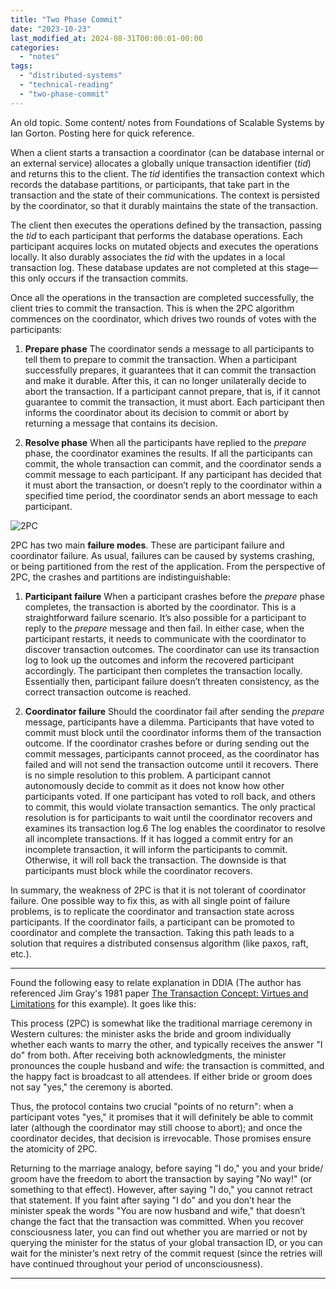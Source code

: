 ```yaml
---
title: "Two Phase Commit"
date: "2023-10-23"
last_modified_at: 2024-08-31T00:00:01-00:00
categories: 
  - "notes"
tags: 
  - "distributed-systems"
  - "technical-reading"
  - "two-phase-commit"
---
```


An old topic. Some content/ notes from Foundations of Scalable Systems by Ian Gorton. Posting here for quick reference.

When a client starts a transaction a coordinator (can be database internal or an external service) allocates a globally unique transaction identifier (_tid_) and returns this to the client. The _tid_ identifies the transaction context which records the database partitions, or participants, that take part in the transaction and the state of their communications. The context is persisted by the coordinator, so that it durably maintains the state of the transaction.

The client then executes the operations defined by the transaction, passing the _tid_ to each participant that performs the database operations. Each participant acquires locks on mutated objects and executes the operations locally. It also durably associates the _tid_ with the updates in a local transaction log. These database updates are not completed at this stage—this only occurs if the transaction commits.

Once all the operations in the transaction are completed successfully, the client tries to commit the transaction. This is when the 2PC algorithm commences on the coordinator, which drives two rounds of votes with the participants:

1. **Prepare phase** The coordinator sends a message to all participants to tell them to prepare to commit the transaction. When a participant successfully prepares, it guarantees that it can commit the transaction and make it durable. After this, it can no longer unilaterally decide to abort the transaction. If a participant cannot prepare, that is, if it cannot guarantee to commit the transaction, it must abort. Each participant then informs the coordinator about its decision to commit or abort by returning a message that contains its decision.

3. **Resolve phase** When all the participants have replied to the _prepare_ phase, the coordinator examines the results. If all the participants can commit, the whole transaction can commit, and the coordinator sends a commit message to each participant. If any participant has decided that it must abort the transaction, or doesn’t reply to the coordinator within a specified time period, the coordinator sends an abort message to each participant.

![2PC](/images/two_phase_commit.png "2PC")

2PC has two main **failure modes**. These are participant failure and coordinator failure. As usual, failures can be caused by systems crashing, or being partitioned from the rest of the application. From the perspective of 2PC, the crashes and partitions are indistinguishable:

1. **Participant failure** When a participant crashes before the _prepare_ phase completes, the transaction is aborted by the coordinator. This is a straightforward failure scenario. It’s also possible for a participant to reply to the _prepare_ message and then fail. In either case, when the participant restarts, it needs to communicate with the coordinator to discover transaction outcomes. The coordinator can use its transaction log to look up the outcomes and inform the recovered participant accordingly. The participant then completes the transaction locally. Essentially then, participant failure doesn’t threaten consistency, as the correct transaction outcome is reached.

3. **Coordinator failure** Should the coordinator fail after sending the _prepare_ message, participants have a dilemma. Participants that have voted to commit must block until the coordinator informs them of the transaction outcome. If the coordinator crashes before or during sending out the commit messages, participants cannot proceed, as the coordinator has failed and will not send the transaction outcome until it recovers. There is no simple resolution to this problem. A participant cannot autonomously decide to commit as it does not know how other participants voted. If one participant has voted to roll back, and others to commit, this would violate transaction semantics. The only practical resolution is for participants to wait until the coordinator recovers and examines its transaction log.6 The log enables the coordinator to resolve all incomplete transactions. If it has logged a commit entry for an incomplete transaction, it will inform the participants to commit. Otherwise, it will roll back the transaction. The downside is that participants must block while the coordinator recovers.

In summary, the weakness of 2PC is that it is not tolerant of coordinator failure. One possible way to fix this, as with all single point of failure problems, is to replicate the coordinator and transaction state across participants. If the coordinator fails, a participant can be promoted to coordinator and complete the transaction. Taking this path leads to a solution that requires a distributed consensus algorithm (like paxos, raft, etc.).

---

Found the following easy to relate explanation in DDIA (The author has referenced Jim Gray's 1981 paper [The Transaction Concept: Virtues and Limitations](http://jimgray.azurewebsites.net/papers/thetransactionconcept.pdf) for this example). It goes like this:

This process (2PC) is somewhat like the traditional marriage ceremony in Western cultures: the minister asks the bride and groom individually whether each wants to marry the other, and typically receives the answer "I do" from both. After receiving both acknowledgments, the minister pronounces the couple husband and wife: the transaction is committed, and the happy fact is broadcast to all attendees. If either bride or groom does not say "yes," the ceremony is aborted.

Thus, the protocol contains two crucial "points of no return": when a participant votes "yes," it promises that it will definitely be able to commit later (although the coordinator may still choose to abort); and once the coordinator decides, that decision is irrevocable. Those promises ensure the atomicity of 2PC.

Returning to the marriage analogy, before saying "I do," you and your bride/ groom have the freedom to abort the transaction by saying "No way!" (or something to that effect). However, after saying "I do," you cannot retract that statement. If you faint after saying "I do" and you don’t hear the minister speak the words "You are now husband and wife," that doesn’t change the fact that the transaction was committed. When you recover consciousness later, you can find out whether you are married or not by querying the minister for the status of your global transaction ID, or you can wait for the minister’s next retry of the commit request (since the retries will have continued throughout your period of unconsciousness).

---